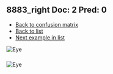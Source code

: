 ## 8883_right Doc: 2 Pred: 0
- [Back to confusion matrix](https://github.com/juliandewit/kaggle_retinopathy/blob/master/matrix.md)
- [Back to list](https://github.com/juliandewit/kaggle_retinopathy/blob/master/lists/20/list.md)
- [Next example in list](https://github.com/juliandewit/kaggle_retinopathy/blob/master/lists/20/91/9106_left.md)

![Eye](https://retinopaty.blob.core.windows.net/size1024/8883_right_2.jpeg)

### 

![Eye]()
